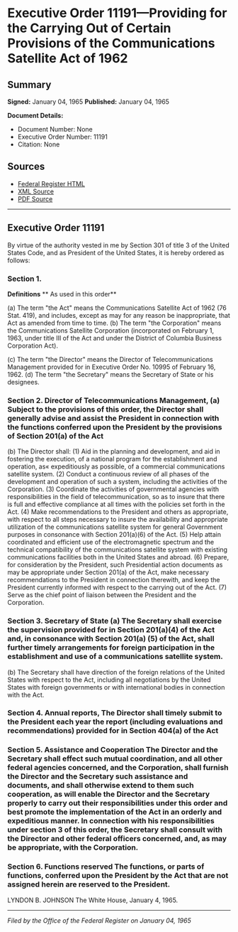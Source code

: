 # Executive Order 11191—Providing for the Carrying Out of Certain Provisions of the Communications Satellite Act of 1962

## Summary

**Signed:** January 04, 1965
**Published:** January 04, 1965

**Document Details:**
- Document Number: None
- Executive Order Number: 11191
- Citation: None

## Sources
- [Federal Register HTML](https://www.presidency.ucsb.edu/documents/executive-order-11191-providing-for-the-carrying-out-certain-provisions-the-communications)
- [XML Source](None)
- [PDF Source](None)

---

## Executive Order 11191

By virtue of the authority vested in me by Section 301 of title 3 of the United States Code, and as President of the United States, it is hereby ordered as follows:
### Section 1.

**Definitions**
** As used in this order**

(a) The term "the Act" means the Communications Satellite Act of 1962 (76 Stat. 419), and includes, except as may for any reason be inappropriate, that Act as amended from time to time.
(b) The term "the Corporation" means the Communications Satellite Corporation (incorporated on February 1, 1963, under title III of the Act and under the District of Columbia Business Corporation Act).

(c) The term "the Director" means the Director of Telecommunications Management provided for in Executive Order No. 10995 of February 16, 1962.
(d) The term "the Secretary" means the Secretary of State or his designees.

### Section 2. Director of Telecommunications Management, (a) Subject to the provisions of this order, the Director shall generally advise and assist the President in connection with the functions conferred upon the President by the provisions of Section 201(a) of the Act

(b) The Director shall:
    (1) Aid in the planning and development, and aid in fostering the execution, of a national program for the establishment and operation, as« expeditiously as possible, of a commercial communications satellite system.
    (2) Conduct a continuous review of all phases of the development and operation of such a system, including the activities of the Corporation.
    (3) Coordinate the activities of governmental agencies with responsibilities in the field of telecommunication, so as to insure that there is full and effective compliance at all times with the policies set forth in the Act.
    (4) Make recommendations to the President and others as appropriate, with respect to all steps necessary to insure the availability and appropriate utilization of the communications satellite system for general Government purposes in consonance with Section 201(a)(6) of the Act.
    (5) Help attain coordinated and efficient use of the electromagnetic spectrum and the technical compatibility of the communications satellite system with existing communications facilities both in the United States and abroad.
    (6) Prepare, for consideration by the President, such Presidential action documents as may be appropriate under Section 201(a) of the Act, make necessary recommendations to the President in connection therewith, and keep the President currently informed with respect to the carrying out of the Act.
    (7) Serve as the chief point of liaison between the President and the Corporation.
### Section 3. Secretary of State (a) The Secretary shall exercise the supervision provided for in Section 201(a)(4) of the Act and, in consonance with Section 201(a) (5) of the Act, shall further timely arrangements for foreign participation in the establishment and use of a communications satellite system.

(b) The Secretary shall have direction of the foreign relations of the United States with respect to the Act, including all negotiations by the United States with foreign governments or with international bodies in connection with the Act.
### Section 4. Annual reports, The Director shall timely submit to the President each year the report (including evaluations and recommendations) provided for in Section 404(a) of the Act

### Section 5. Assistance and Cooperation The Director and the Secretary shall effect such mutual coordination, and all other federal agencies concerned, and the Corporation, shall furnish the Director and the Secretary such assistance and documents, and shall otherwise extend to them such cooperation, as will enable the Director and the Secretary properly to carry out their responsibilities under this order and best promote the implementation of the Act in an orderly and expeditious manner. In connection with his responsibilities under section 3 of this order, the Secretary shall consult with the Director and other federal officers concerned, and, as may be appropriate, with the Corporation.

### Section 6. Functions reserved The functions, or parts of functions, conferred upon the President by the Act that are not assigned herein are reserved to the President.

LYNDON B. JOHNSON
The White House,
January 4, 1965.

---

*Filed by the Office of the Federal Register on January 04, 1965*
